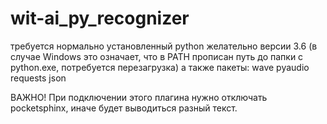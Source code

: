 # wit-ai_py_recognizer

требуется нормально установленный python желательно версии 3.6 (в случае Windows это означает, что в PATH прописан путь до папки с python.exe, потребуется перезагрузка)
а также пакеты:
wave
pyaudio
requests
json

ВАЖНО! При подключении этого плагина нужно отключать pocketsphinx, иначе будет выводиться разный текст.
